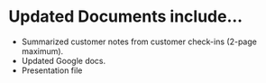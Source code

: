 # Updated Documents include...
- Summarized customer notes from customer check-ins (2-page maximum).
- Updated Google docs.
- Presentation file
